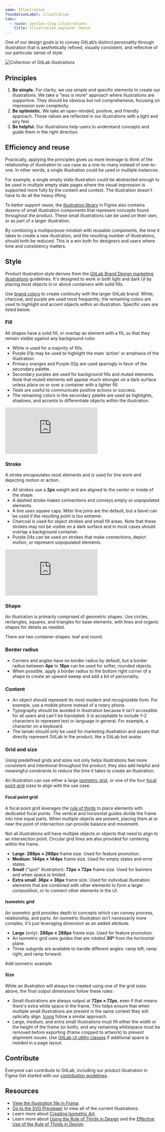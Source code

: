 ```yaml
---
name: Illustration
foundationLabel: illustration
tabs:
  - route: section-slug-illustrations
    title: Illustration explorer (beta)
---
```


One of our design goals is to convey GitLab’s distinct personality through illustration that is aesthetically refined, visually consistent, and reflective of our particular sense of style.

<img class="gl-display-block gl-mx-auto gl-mt-7" src="/img/illus-group.svg" alt="Collection of GitLab illustrations" />

## Principles

1. **Be simple.** For clarity, we use simple and specific elements to create our illustrations. We take a "less is more" approach where illustrations are supportive. They should be obvious but not comprehensive, focusing on impression over complexity.
1. **Be optimistic.** We take an open-minded, positive, and friendly approach. Those values are reflected in our illustrations with a light and airy feel.
1. **Be helpful.** Our illustrations help users to understand concepts and guide them in the right direction.

## Efficiency and reuse

Practically, applying the principles gives us more leverage to think of the relationship of illustration to use case as a one-to-many instead of one-to-one. In other words, a single illustration could be used in multiple instances.

For example, a single empty state illustration could be abstracted enough to be used in multiple empty state pages where the visual _impression_ is supported more fully by the content and context. The illustration doesn't have to do all the heavy lifting.

To better support reuse, the [illustration library](https://www.figma.com/file/1ui9w228X0S5WxaD0SRdIA/Illustration-library?node-id=0%3A1) in Figma also contains dozens of small illustration components that represent concepts found throughout the product. These small illustrations can be used on their own, or as part of a larger illustration.

<figure-img alt="Illustration elements and components assembled into larger illustration" label="Elements come together as part of a larger illustration." src="/img/illus-reuse.svg"></figure-img>

By combining a multipurpose mindset with reusable components, the time it takes to create a new illustration, and the resulting number of illustrations, should both be reduced. This is a win both for designers and users where time and consistency matters.

## Style

Product illustration style derives from the [GitLab Brand Design marketing illustrations](/brand-design/marketing-illustrations) guidelines. It's designed to work in both light and dark UI by placing most objects in or above containers with solid fills.

Use [brand colors](/brand-design/color) to create continuity with the larger GitLab brand. White, charcoal, and purple are used most frequently; the remaining colors are used to highlight and accent objects within an illustration. Specific uses are listed below.

### Fill

All shapes have a solid fill, or overlap an element with a fill, so that they remain visible against any background color.

- White is used for a majority of fills.
- Purple 01p may be used to highlight the main ‘action’ or emphasis of the illustration.
- Primary oranges and Purple 02p are used sparingly in favor of the secondary palette.
- Secondary purples are used for background fills and muted elements. Note that muted elements will appear much stronger on a dark surface unless place on or over a container with a lighter fill.
- Teals are useful to communicate positive actions or success.
- The remaining colors in the secondary palette are used as highlights, shadows, and accents to differentiate objects within the illustration.

<div class="figma-embed" aria-label="Illustration color palette" role="img">
  <iframe frameborder="0" src="https://www.figma.com/embed?embed_host=share&url=https%3A%2F%2Fwww.figma.com%2Fproto%2F2XRq1MnIG69iti76Mh9HpJ%2FPajamas-visual-examples%3Fpage-id%3D947%253A12232%26node-id%3D947%253A12407%26viewport%3D241%252C48%252C1%26scaling%3Dmin-zoom%26starting-point-node-id%3D947%253A12407%26hotspot-hints%3D0" allowfullscreen></iframe>
</div>

### Stroke

A stroke encapsulates most elements and is used for line work and depicting motion or action.

- All strokes use a **2px** weight and are aligned to the center or inside of the shape.
- A dashed stroke makes connections and conveys empty or unpopulated elements.
- A line uses square caps. Miter line joins are the default, but a bevel can be used if the resulting point is too extreme.
- Charcoal is used for object strokes and small fill areas. Note that these strokes may not be visible on a dark surface and in most cases should overlap a background container.
- Purple 04s can be used on strokes that make connections, depict motion, or represent unpopulated elements.

<div class="figma-embed" aria-label="Stroke color palette and styles" role="img">
  <iframe frameborder="0" src="https://www.figma.com/embed?embed_host=share&url=https%3A%2F%2Fwww.figma.com%2Fproto%2F2XRq1MnIG69iti76Mh9HpJ%2FPajamas-visual-examples%3Fpage-id%3D947%253A12232%26node-id%3D1018%253A12285%26viewport%3D241%252C48%252C1%26scaling%3Dmin-zoom%26starting-point-node-id%3D1018%253A12285%26hotspot-hints%3D0" allowfullscreen></iframe>
</div>

### Shape

An illustration is primarily comprised of geometric shapes. Use circles, rectangles, squares, and triangles for base elements, with lines and organic shapes for details as needed.

There are two container shapes: leaf and round.

<figure-img alt="Container shapes: leaf and round" label="Container shapes" src="/img/illus-shapes.svg"></figure-img>

### Border radius

- Corners and angles have no border radius by default, but a border radius between **4px** to **16px** can be used for softer, rounded objects.
- When possible, apply a border radius to the bottom right corner of a shape to create an upward sweep and add a bit of personality.

### Content

- An object should represent its most modern and recognizable form. For example, use a mobile phone instead of a rotary phone.
- Typography should be avoided in illustration because it isn't accessible for all users and can't be translated. It is acceptable to include 1–2 characters to represent text or language in general. For example, a character on a keyboard.
- The tanuki should only be used for marketing illustration and assets that directly represent GitLab in the product, like a GitLab bot avatar.

### Grid and size

Using predefined grids and sizes not only helps illustrations feel more consistent and intentional throughout the product, they also add helpful and meaningful constraints to reduce the time it takes to create an illustration.

An illustration can use either a large [isometric grid](#isometric-grid), or one of the four [focal point grid](#focal-point-grid) sizes to align with the use case.

#### Focal point grid

A focal point grid leverages the [rule of thirds](https://en.wikipedia.org/wiki/Rule_of_thirds) to place elements with dedicated focal points. The vertical and horizontal guides divide the frame into nine equal parts. When multiple objects are present, placing them at or near the point of intersection can provide balance and movement.

Not all illustrations will have multiple objects or objects that need to align to an intersection point. Circular grid lines are also provided for centering within the frame.

- **Large**: **288px × 288px** frame size. Used for feature promotion.
- **Medium**: **144px × 144px** frame size. Used for empty states and error states.
- **Small** ("spot" illustration): **72px × 72px** frame size. Used for banners and when space is limited.
- **Extra small**: **36px × 36px** frame size. Used for individual illustration elements that are combined with other elements to form a larger composition, or to connect other elements in the UI.

<figure-img alt="Large, medium, and small focal point grid sizes" label="Focal point grid sizes: large, medium, and small" src="/img/illus-focal-point.svg"></figure-img>

<figure-img alt="Example medium illustration that uses the focal point grid" label="Focal point grid example" src="/img/illus-focal-point-example.svg"></figure-img>

#### Isometric grid

An isometric grid provides depth to concepts which can convey process, relationship, and parts. An isometric illustration isn't necessarily more complex, it's just leveraging dimension as an added attribute.

- **Large** (only): **288px × 288px** frame size. Used for feature promotion.
- An isometric grid uses guides that are rotated **30º** from the horizontal plane.
- Three subgrids are available to handle different angles: ramp left, ramp right, and ramp forward.

<figure-img alt="Isometric grid lines and subgrid lines" label="Isometric grid and subgrids" src="/img/illus-isometric.svg"></figure-img>

<todo>Add isometric example</todo>
#### Size

While an illustration will always be created using one of the grid sizes above, the final output dimensions follow these rules:

- Small illustrations are always output at **72px × 72px**, even if that means there's extra white space in the frame. This helps ensure that when multiple small illustrations are present in the same context they will optically align. [Icons](/product-foundations/iconography) follow a similar approach.
- Large, medium, and extra small illustrations must fill either the width or the height of the frame (or both), and any remaining whitespace must be removed before exporting (frame cropped to artwork) to prevent alignment issues. Use [GitLab UI utility classes](https://unpkg.com/browse/@gitlab/ui@32.45.0/src/scss/utilities.scss) if additional space is needed in a page layout.

## Contribute

Everyone can contribute to GitLab, including our product illustration in Figma Get started with our [contribution guidelines](https://gitlab.com/gitlab-org/gitlab-svgs/-/blob/main/doc/illustration-contribution.md).

## Resources

- [View the illustration file in Figma](https://www.figma.com/file/1ui9w228X0S5WxaD0SRdIA/WIP%3A-Illustration-library?node-id=441%3A2008).
- [Go to the SVG Previewer](http://gitlab-org.gitlab.io/gitlab-svgs/illustrations) to view all of the current illustrations.
- Learn more about [Creating Isometric Art](https://marmoset.co/posts/creating-isometric-art-hexels/).
- Learn more about [Using the Rule of Thirds in Design](https://blog.thenounproject.com/using-the-rule-of-thirds-in-design/) and the [Effective Use of the Rule of Thirds in Design](https://web.archive.org/web/20220411034105/https://www.framer.com/dictionary/rule-of-thirds/).
